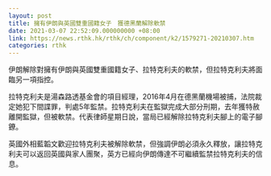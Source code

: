 ```yaml
---
layout: post
title: 擁有伊朗與英國雙重國籍女子　獲德黑蘭解除軟禁
date: 2021-03-07 22:52:09.000000000 +08:00
link: https://news.rthk.hk/rthk/ch/component/k2/1579271-20210307.htm
categories: rthk
---
```


伊朗解除對擁有伊朗與英國雙重國籍女子、拉特克利夫的軟禁，但拉特克利夫將面臨另一項指控。

拉特克利夫是湯森路透基金會的項目經理，2016年4月在德黑蘭機場被捕，法院裁定她犯下間諜罪，判處5年監禁。拉特克利夫在監獄完成大部分刑期，去年獲特赦離開監獄，但被軟禁。代表律師星期日說，當局已經解除拉特克利夫腳上的電子腳鐐。

英國外相藍韜文歡迎拉特克利夫被解除軟禁，但強調伊朗必須永久釋放，讓拉特克利夫可以返回英國與家人團聚，英方已經向伊朗傳達不可繼續監禁拉特克利夫的信息。
